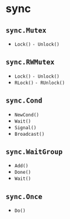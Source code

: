 # sync

## `sync.Mutex`

- `Lock()`
`- Unlock()`

## `sync.RWMutex`

- `Lock()`
`- Unlock()`
- `RLock()`
`- RUnlock()`

## `sync.Cond`

- `NewCond()`
- `Wait()`
- `Signal()`
- `Broadcast()`

## `sync.WaitGroup`

- `Add()`
- `Done()`
- `Wait()`

## `sync.Once`

- `Do()`
